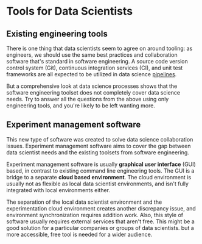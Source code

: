 # Tools for Data Scientists

## Existing engineering tools

There is one thing that data scientists seem to agree on around tooling: as
engineers, we should use the same best practices and collaboration software
that's standard in software engineering. A source code version control 
system (Git), continuous integration services (CI), and unit test frameworks 
are all expected to be utilized in data science [pipelines](/doc/command-reference/pipeline).

But a comprehensive look at data science processes shows that the software
engineering toolset does not completely cover data science needs. Try to answer all the
questions from the above using only engineering tools, and you're likely to be
left wanting more.

## Experiment management software

This new type of software was created to solve data science collaboration
issues. Experiment management software aims to cover the gap between data scientist 
needs and the existing toolsets from software engineering.

Experiment management software is usually **graphical user interface** (GUI)
based, in contrast to existing command line engineering tools. The GUI is a
bridge to a separate **cloud based environment**. The cloud environment is
usually not as flexible as local data scientist environments, and isn't 
fully integrated with local environments either.

The separation of the local data scientist environment and the experimentation
cloud environment creates another discrepancy issue, and environment
synchronization requires addition work. Also, this style of software usually
requires external services that aren't free. This might
be a good solution for a particular companies or groups of data scientists. but 
a more accessible, free tool is needed for a wider audience.
